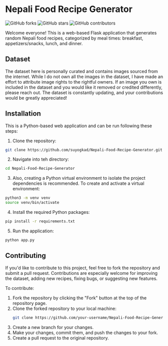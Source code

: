 # Nepali Food Recipe Generator

![GitHub forks](https://img.shields.io/github/forks/suyogkad/Nepali-Food-Recipe-Generator)
![GitHub stars](https://img.shields.io/github/stars/suyogkad/Nepali-Food-Recipe-Generator)
![GitHub contributors](https://img.shields.io/github/contributors/suyogkad/Nepali-Food-Recipe-Generator)

Welcome everyone! This is a web-based Flask application that generates random Nepali food recipes, categorized by meal times: breakfast, appetizers/snacks, lunch, and dinner.

## Dataset

The dataset here is personally curated and contains images sourced from the internet. While I do not own all the images in the dataset, I have made an effort to attribute image rights to the rightful owners. If an image you own is included in the dataset and you would like it removed or credited differently, please reach out. The dataset is constantly updating, and your contributions would be greatly appreciated!

## Installation

This is a Python-based web application and can be run following these steps:

1. Clone the repository:
```bash
git clone https://github.com/suyogkad/Nepali-Food-Recipe-Generator.git
```

2. Navigate into teh directory:
```bash
cd Nepali-Food-Recipe-Generator
```

3. Also, creating a Python virtual environment to isolate the project dependencies is recommended. To create and activate a virtual environment:
```bash
python3 -m venv venv
source venv/bin/activate
```

4. Install the required Python packages:
```bash
pip install -r requirements.txt
```

5. Run the application:
```bash
python app.py
```

## Contributing

If you'd like to contribute to this project, feel free to fork the repository and submit a pull request. Contributions are especially welcome for improving the dataset, adding new recipes, fixing bugs, or suggesting new features.

To contribute:

1. Fork the repository by clicking the "Fork" button at the top of the repository page.
2. Clone the forked repository to your local machine:
   ```bash
   git clone https://github.com/your-username/Nepali-Food-Recipe-Generator.git
   ```
3. Create a new branch for your changes.
4. Make your changes, commit them, and push the changes to your fork.
5. Create a pull request to the original repository.

